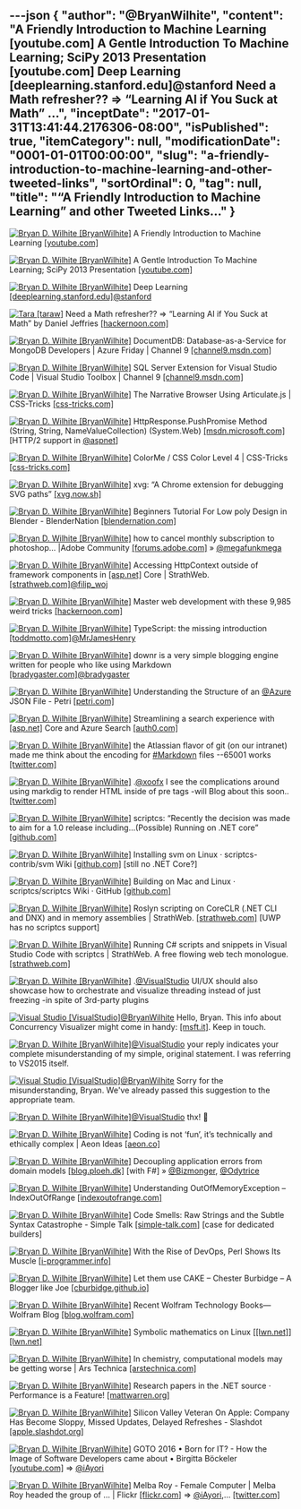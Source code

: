 ---json
{
  "author": "@BryanWilhite",
  "content": "A Friendly Introduction to Machine Learning [youtube.com] A Gentle Introduction To Machine Learning; SciPy 2013 Presentation [youtube.com] Deep Learning [deeplearning.stanford.edu]@stanford Need a Math refresher?? =&gt; “Learning AI if You Suck at Math” ...",
  "inceptDate": "2017-01-31T13:41:44.2176306-08:00",
  "isPublished": true,
  "itemCategory": null,
  "modificationDate": "0001-01-01T00:00:00",
  "slug": "a-friendly-introduction-to-machine-learning-and-other-tweeted-links",
  "sortOrdinal": 0,
  "tag": null,
  "title": "“A Friendly Introduction to Machine Learning” and other Tweeted Links…"
}
---

[<img alt="Bryan D. Wilhite [BryanWilhite]" src="https://songhay.blob.core.windows.net/shared-social-twitter/BryanWilhite.jpeg">](http://t.co/UNdqV0Z1zz "Bryan D. Wilhite [BryanWilhite]") A Friendly Introduction to Machine Learning [[youtube.com]](https://www.youtube.com/watch?v=IpGxLWOIZy4)

[<img alt="Bryan D. Wilhite [BryanWilhite]" src="https://songhay.blob.core.windows.net/shared-social-twitter/BryanWilhite.jpeg">](http://t.co/UNdqV0Z1zz "Bryan D. Wilhite [BryanWilhite]") A Gentle Introduction To Machine Learning; SciPy 2013 Presentation [[youtube.com]](https://www.youtube.com/watch?v=NOm1zA_Cats)

[<img alt="Bryan D. Wilhite [BryanWilhite]" src="https://songhay.blob.core.windows.net/shared-social-twitter/BryanWilhite.jpeg">](http://t.co/UNdqV0Z1zz "Bryan D. Wilhite [BryanWilhite]") Deep Learning [[deeplearning.stanford.edu]](http://deeplearning.stanford.edu/)[@stanford](http://twitter.com/stanford)

[<img alt="Tara [taraw]" src="https://songhay.blob.core.windows.net/shared-social-twitter/taraw.jpeg">](http://t.co/4HS7ZMeZq4 "Tara [taraw]") Need a Math refresher?? =&gt; “Learning AI if You Suck at Math” by Daniel Jeffries [[hackernoon.com]](https://hackernoon.com/learning-ai-if-you-suck-at-math-8bdfb4b79037#.6810bwvo9)

[<img alt="Bryan D. Wilhite [BryanWilhite]" src="https://songhay.blob.core.windows.net/shared-social-twitter/BryanWilhite.jpeg">](http://t.co/UNdqV0Z1zz "Bryan D. Wilhite [BryanWilhite]") DocumentDB: Database-as-a-Service for MongoDB Developers | Azure Friday | Channel 9 [[channel9.msdn.com]](https://channel9.msdn.com/Shows/Azure-Friday/DocumentDB-Database-as-a-Service-for-MongoDB-Developers)

[<img alt="Bryan D. Wilhite [BryanWilhite]" src="https://songhay.blob.core.windows.net/shared-social-twitter/BryanWilhite.jpeg">](http://t.co/UNdqV0Z1zz "Bryan D. Wilhite [BryanWilhite]") SQL Server Extension for Visual Studio Code | Visual Studio Toolbox | Channel 9 [[channel9.msdn.com]](https://channel9.msdn.com/Shows/Visual-Studio-Toolbox/SQL-Server-Extension-for-Visual-Studio-Code)

[<img alt="Bryan D. Wilhite [BryanWilhite]" src="https://songhay.blob.core.windows.net/shared-social-twitter/BryanWilhite.jpeg">](http://t.co/UNdqV0Z1zz "Bryan D. Wilhite [BryanWilhite]") The Narrative Browser Using Articulate.js | CSS-Tricks [[css-tricks.com]](https://css-tricks.com/using-the-speech-synthesis-api-to-create-articulate-js/)

[<img alt="Bryan D. Wilhite [BryanWilhite]" src="https://songhay.blob.core.windows.net/shared-social-twitter/BryanWilhite.jpeg">](http://t.co/UNdqV0Z1zz "Bryan D. Wilhite [BryanWilhite]") HttpResponse.PushPromise Method (String, String, NameValueCollection) (System.Web) [[msdn.microsoft.com]](https://msdn.microsoft.com/en-us/library/dn823340(v=vs.110).aspx) [HTTP/2 support in [@aspnet](http://twitter.com/aspnet)] 

[<img alt="Bryan D. Wilhite [BryanWilhite]" src="https://songhay.blob.core.windows.net/shared-social-twitter/BryanWilhite.jpeg">](http://t.co/UNdqV0Z1zz "Bryan D. Wilhite [BryanWilhite]") ColorMe / CSS Color Level 4 | CSS-Tricks [[css-tricks.com]](https://css-tricks.com/colorme-css-color-level-4/)

[<img alt="Bryan D. Wilhite [BryanWilhite]" src="https://songhay.blob.core.windows.net/shared-social-twitter/BryanWilhite.jpeg">](http://t.co/UNdqV0Z1zz "Bryan D. Wilhite [BryanWilhite]") xvg: “A Chrome extension for debugging SVG paths” [[xvg.now.sh]](https://xvg.now.sh/)

[<img alt="Bryan D. Wilhite [BryanWilhite]" src="https://songhay.blob.core.windows.net/shared-social-twitter/BryanWilhite.jpeg">](http://t.co/UNdqV0Z1zz "Bryan D. Wilhite [BryanWilhite]") Beginners Tutorial For Low poly Design in Blender - BlenderNation [[blendernation.com]](https://www.blendernation.com/2017/01/04/beginners-tutorial-low-poly-design-blender/)

[<img alt="Bryan D. Wilhite [BryanWilhite]" src="https://songhay.blob.core.windows.net/shared-social-twitter/BryanWilhite.jpeg">](http://t.co/UNdqV0Z1zz "Bryan D. Wilhite [BryanWilhite]") how to cancel monthly subscription to photoshop... |Adobe Community [[forums.adobe.com]](https://forums.adobe.com/thread/1372913) » [@megafunkmega](http://twitter.com/megafunkmega)

[<img alt="Bryan D. Wilhite [BryanWilhite]" src="https://songhay.blob.core.windows.net/shared-social-twitter/BryanWilhite.jpeg">](http://t.co/UNdqV0Z1zz "Bryan D. Wilhite [BryanWilhite]") Accessing HttpContext outside of framework components in [[asp.net]](http://ASP.NET) Core | StrathWeb. [[strathweb.com]](http://www.strathweb.com/2016/12/accessing-httpcontext-outside-of-framework-components-in-asp-net-core/)[@filip_woj](http://twitter.com/filip_woj)

[<img alt="Bryan D. Wilhite [BryanWilhite]" src="https://songhay.blob.core.windows.net/shared-social-twitter/BryanWilhite.jpeg">](http://t.co/UNdqV0Z1zz "Bryan D. Wilhite [BryanWilhite]") Master web development with these 9,985 weird tricks [[hackernoon.com]](https://hackernoon.com/master-web-development-with-these-9-985-weird-tricks-77c71d1d96f3#.pgvlselpy)

[<img alt="Bryan D. Wilhite [BryanWilhite]" src="https://songhay.blob.core.windows.net/shared-social-twitter/BryanWilhite.jpeg">](http://t.co/UNdqV0Z1zz "Bryan D. Wilhite [BryanWilhite]") TypeScript: the missing introduction [[toddmotto.com]](https://toddmotto.com/typescript-the-missing-introduction)[@MrJamesHenry](http://twitter.com/MrJamesHenry)

[<img alt="Bryan D. Wilhite [BryanWilhite]" src="https://songhay.blob.core.windows.net/shared-social-twitter/BryanWilhite.jpeg">](http://t.co/UNdqV0Z1zz "Bryan D. Wilhite [BryanWilhite]") downr is a very simple blogging engine written for people who like using Markdown [[bradygaster.com]](http://www.bradygaster.com/posts/introducing-downr)[@bradygaster](http://twitter.com/bradygaster)

[<img alt="Bryan D. Wilhite [BryanWilhite]" src="https://songhay.blob.core.windows.net/shared-social-twitter/BryanWilhite.jpeg">](http://t.co/UNdqV0Z1zz "Bryan D. Wilhite [BryanWilhite]") Understanding the Structure of an [@Azure](http://twitter.com/Azure) JSON File - Petri [[petri.com]](https://www.petri.com/understanding-structure-azure-json-file)

[<img alt="Bryan D. Wilhite [BryanWilhite]" src="https://songhay.blob.core.windows.net/shared-social-twitter/BryanWilhite.jpeg">](http://t.co/UNdqV0Z1zz "Bryan D. Wilhite [BryanWilhite]") Streamlining a search experience with [[asp.net]](http://ASP.NET) Core and Azure Search [[auth0.com]](https://auth0.com/blog/azure-search-with-aspnetcore/)

[<img alt="Bryan D. Wilhite [BryanWilhite]" src="https://songhay.blob.core.windows.net/shared-social-twitter/BryanWilhite.jpeg">](http://t.co/UNdqV0Z1zz "Bryan D. Wilhite [BryanWilhite]") the Atlassian flavor of git (on our intranet) made me think about the encoding for [#Markdown](http://twitter.com/search?q=%23Markdown) files --65001 works [[twitter.com]](https://twitter.com/BryanWilhite/status/824774652505436161/photo/1)

[<img alt="Bryan D. Wilhite [BryanWilhite]" src="https://songhay.blob.core.windows.net/shared-social-twitter/BryanWilhite.jpeg">](http://t.co/UNdqV0Z1zz "Bryan D. Wilhite [BryanWilhite]") .[@xoofx](http://twitter.com/xoofx) I see the complications around using markdig to render HTML inside of pre tags -will Blog about this soon.. [[twitter.com]](https://twitter.com/BryanWilhite/status/824878655952162816/photo/1)

[<img alt="Bryan D. Wilhite [BryanWilhite]" src="https://songhay.blob.core.windows.net/shared-social-twitter/BryanWilhite.jpeg">](http://t.co/UNdqV0Z1zz "Bryan D. Wilhite [BryanWilhite]") scriptcs: “Recently the decision was made to aim for a 1.0 release including…(Possible) Running on .NET core” [[github.com]](https://github.com/scriptcs/scriptcs/wiki/1.0)

[<img alt="Bryan D. Wilhite [BryanWilhite]" src="https://songhay.blob.core.windows.net/shared-social-twitter/BryanWilhite.jpeg">](http://t.co/UNdqV0Z1zz "Bryan D. Wilhite [BryanWilhite]") Installing svm on Linux · scriptcs-contrib/svm Wiki [[github.com]](https://github.com/scriptcs-contrib/svm/wiki/Installing%20svm%20on%20Linux) [still no .NET Core?] 

[<img alt="Bryan D. Wilhite [BryanWilhite]" src="https://songhay.blob.core.windows.net/shared-social-twitter/BryanWilhite.jpeg">](http://t.co/UNdqV0Z1zz "Bryan D. Wilhite [BryanWilhite]") Building on Mac and Linux · scriptcs/scriptcs Wiki · GitHub [[github.com]](https://github.com/scriptcs/scriptcs/wiki/Building-on-Mac-and-Linux)

[<img alt="Bryan D. Wilhite [BryanWilhite]" src="https://songhay.blob.core.windows.net/shared-social-twitter/BryanWilhite.jpeg">](http://t.co/UNdqV0Z1zz "Bryan D. Wilhite [BryanWilhite]") Roslyn scripting on CoreCLR (.NET CLI and DNX) and in memory assemblies | StrathWeb. [[strathweb.com]](http://www.strathweb.com/2016/03/roslyn-scripting-on-coreclr-net-cli-and-dnx-and-in-memory-assemblies/) [UWP has no scriptcs support] 

[<img alt="Bryan D. Wilhite [BryanWilhite]" src="https://songhay.blob.core.windows.net/shared-social-twitter/BryanWilhite.jpeg">](http://t.co/UNdqV0Z1zz "Bryan D. Wilhite [BryanWilhite]") Running C# scripts and snippets in Visual Studio Code with scriptcs | StrathWeb. A free flowing web tech monologue. [[strathweb.com]](http://www.strathweb.com/2015/11/running-c-scripts-and-snippets-in-visual-studio-code-with-scriptcs/)

[<img alt="Bryan D. Wilhite [BryanWilhite]" src="https://songhay.blob.core.windows.net/shared-social-twitter/BryanWilhite.jpeg">](http://t.co/UNdqV0Z1zz "Bryan D. Wilhite [BryanWilhite]") .[@VisualStudio](http://twitter.com/VisualStudio) UI/UX should also showcase how to orchestrate and visualize threading instead of just freezing -in spite of 3rd-party plugins 

[<img alt="Visual Studio [VisualStudio]" src="https://songhay.blob.core.windows.net/shared-social-twitter/VisualStudio.png">](http://t.co/OqnL9IGcUY "Visual Studio [VisualStudio]")[@BryanWilhite](http://twitter.com/BryanWilhite) Hello, Bryan. This info about Concurrency Visualizer might come in handy: [[msft.it]](http://msft.it/60108rVH4). Keep in touch. 

[<img alt="Bryan D. Wilhite [BryanWilhite]" src="https://songhay.blob.core.windows.net/shared-social-twitter/BryanWilhite.jpeg">](http://t.co/UNdqV0Z1zz "Bryan D. Wilhite [BryanWilhite]")[@VisualStudio](http://twitter.com/VisualStudio) your reply indicates your complete misunderstanding of my simple, original statement. I was referring to VS2015 itself. 

[<img alt="Visual Studio [VisualStudio]" src="https://songhay.blob.core.windows.net/shared-social-twitter/VisualStudio.png">](http://t.co/OqnL9IGcUY "Visual Studio [VisualStudio]")[@BryanWilhite](http://twitter.com/BryanWilhite) Sorry for the misunderstanding, Bryan. We've already passed this suggestion to the appropriate team. 

[<img alt="Bryan D. Wilhite [BryanWilhite]" src="https://songhay.blob.core.windows.net/shared-social-twitter/BryanWilhite.jpeg">](http://t.co/UNdqV0Z1zz "Bryan D. Wilhite [BryanWilhite]")[@VisualStudio](http://twitter.com/VisualStudio) thx! 🤠 

[<img alt="Bryan D. Wilhite [BryanWilhite]" src="https://songhay.blob.core.windows.net/shared-social-twitter/BryanWilhite.jpeg">](http://t.co/UNdqV0Z1zz "Bryan D. Wilhite [BryanWilhite]") Coding is not ‘fun’, it’s technically and ethically complex | Aeon Ideas [[aeon.co]](https://aeon.co/ideas/coding-is-not-fun-it-s-technically-and-ethically-complex)

[<img alt="Bryan D. Wilhite [BryanWilhite]" src="https://songhay.blob.core.windows.net/shared-social-twitter/BryanWilhite.jpeg">](http://t.co/UNdqV0Z1zz "Bryan D. Wilhite [BryanWilhite]") Decoupling application errors from domain models [[blog.ploeh.dk]](http://blog.ploeh.dk/2017/01/03/decoupling-application-errors-from-domain-models/) [with F#] » [@Bizmonger](http://twitter.com/Bizmonger), [@Odytrice](http://twitter.com/Odytrice)

[<img alt="Bryan D. Wilhite [BryanWilhite]" src="https://songhay.blob.core.windows.net/shared-social-twitter/BryanWilhite.jpeg">](http://t.co/UNdqV0Z1zz "Bryan D. Wilhite [BryanWilhite]") Understanding OutOfMemoryException – IndexOutOfRange [[indexoutofrange.com]](http://indexoutofrange.com/Understanding-OutOfMemoryException/)

[<img alt="Bryan D. Wilhite [BryanWilhite]" src="https://songhay.blob.core.windows.net/shared-social-twitter/BryanWilhite.jpeg">](http://t.co/UNdqV0Z1zz "Bryan D. Wilhite [BryanWilhite]") Code Smells: Raw Strings and the Subtle Syntax Catastrophe - Simple Talk [[simple-talk.com]](https://www.simple-talk.com/dotnet/net-development/code-smells-raw-strings-subtle-syntax-catastrophe/) [case for dedicated builders] 

[<img alt="Bryan D. Wilhite [BryanWilhite]" src="https://songhay.blob.core.windows.net/shared-social-twitter/BryanWilhite.jpeg">](http://t.co/UNdqV0Z1zz "Bryan D. Wilhite [BryanWilhite]") With the Rise of DevOps, Perl Shows Its Muscle [[i-programmer.info]](http://www.i-programmer.info/programming/perl/9649-with-the-rise-of-devops-perl-shows-its-muscle.html)

[<img alt="Bryan D. Wilhite [BryanWilhite]" src="https://songhay.blob.core.windows.net/shared-social-twitter/BryanWilhite.jpeg">](http://t.co/UNdqV0Z1zz "Bryan D. Wilhite [BryanWilhite]") Let them use CAKE – Chester Burbidge – A Blogger like Joe [[cburbidge.github.io]](http://cburbidge.github.io/let-them-use-cake/)

[<img alt="Bryan D. Wilhite [BryanWilhite]" src="https://songhay.blob.core.windows.net/shared-social-twitter/BryanWilhite.jpeg">](http://t.co/UNdqV0Z1zz "Bryan D. Wilhite [BryanWilhite]") Recent Wolfram Technology Books—Wolfram Blog [[blog.wolfram.com]](http://blog.wolfram.com/2017/01/09/recent-wolfram-technology-books/)

[<img alt="Bryan D. Wilhite [BryanWilhite]" src="https://songhay.blob.core.windows.net/shared-social-twitter/BryanWilhite.jpeg">](http://t.co/UNdqV0Z1zz "Bryan D. Wilhite [BryanWilhite]") Symbolic mathematics on Linux [[[lwn.net]](http://LWN.net)] [[lwn.net]](https://lwn.net/SubscriberLink/710537/31440d3205ea5d83/)

[<img alt="Bryan D. Wilhite [BryanWilhite]" src="https://songhay.blob.core.windows.net/shared-social-twitter/BryanWilhite.jpeg">](http://t.co/UNdqV0Z1zz "Bryan D. Wilhite [BryanWilhite]") In chemistry, computational models may be getting worse | Ars Technica [[arstechnica.com]](http://arstechnica.com/science/2017/01/in-chemistry-computational-models-may-be-getting-worse/)

[<img alt="Bryan D. Wilhite [BryanWilhite]" src="https://songhay.blob.core.windows.net/shared-social-twitter/BryanWilhite.jpeg">](http://t.co/UNdqV0Z1zz "Bryan D. Wilhite [BryanWilhite]") Research papers in the .NET source · Performance is a Feature! [[mattwarren.org]](http://mattwarren.org/2016/12/12/Research-papers-in-the-.NET-source/)

[<img alt="Bryan D. Wilhite [BryanWilhite]" src="https://songhay.blob.core.windows.net/shared-social-twitter/BryanWilhite.jpeg">](http://t.co/UNdqV0Z1zz "Bryan D. Wilhite [BryanWilhite]") Silicon Valley Veteran On Apple: Company Has Become Sloppy, Missed Updates, Delayed Refreshes - Slashdot [[apple.slashdot.org]](https://apple.slashdot.org/story/17/01/04/1521241/silicon-valley-veteran-on-apple-company-has-become-sloppy-missed-updates-delayed-refreshes-by-long?utm_source=feedly1.0mainlinkanon&utm_medium=feed)

[<img alt="Bryan D. Wilhite [BryanWilhite]" src="https://songhay.blob.core.windows.net/shared-social-twitter/BryanWilhite.jpeg">](http://t.co/UNdqV0Z1zz "Bryan D. Wilhite [BryanWilhite]") GOTO 2016 • Born for IT? - How the Image of Software Developers came about • Birgitta Böckeler [[youtube.com]](https://www.youtube.com/watch?v=wk1r4XaWwsM) =&gt; [@iAyori](http://twitter.com/iAyori)

[<img alt="Bryan D. Wilhite [BryanWilhite]" src="https://songhay.blob.core.windows.net/shared-social-twitter/BryanWilhite.jpeg">](http://t.co/UNdqV0Z1zz "Bryan D. Wilhite [BryanWilhite]") Melba Roy - Female Computer | Melba Roy headed the group of … | Flickr [[flickr.com]](https://www.flickr.com/photos/nasacommons/9467783474/in/dateposted/) =&gt; [@iAyori](http://twitter.com/iAyori),… [[twitter.com]](https://twitter.com/i/web/status/824667138854187010)

